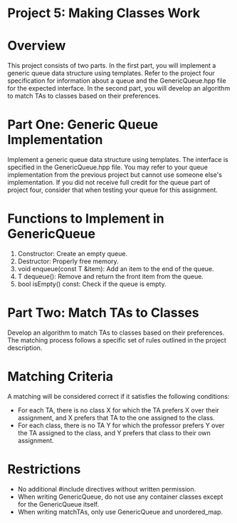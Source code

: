 # Project 5: Making Classes Work

# Overview
This project consists of two parts. In the first part, you will implement a generic queue data structure using templates. Refer to the project four specification for information about a queue and the GenericQueue.hpp file for the expected interface. In the second part, you will develop an algorithm to match TAs to classes based on their preferences.

# Part One: Generic Queue Implementation
Implement a generic queue data structure using templates. The interface is specified in the GenericQueue.hpp file. You may refer to your queue implementation from the previous project but cannot use someone else's implementation. If you did not receive full credit for the queue part of project four, consider that when testing your queue for this assignment.

# Functions to Implement in GenericQueue
1. Constructor: Create an empty queue.
2. Destructor: Properly free memory.
3. void enqueue(const T &item): Add an item to the end of the queue.
4. T dequeue(): Remove and return the front item from the queue.
5. bool isEmpty() const: Check if the queue is empty.

# Part Two: Match TAs to Classes
Develop an algorithm to match TAs to classes based on their preferences. The matching process follows a specific set of rules outlined in the project description.

# Matching Criteria
A matching will be considered correct if it satisfies the following conditions:

- For each TA, there is no class X for which the TA prefers X over their assignment, and X prefers that TA to the one assigned to the class.
- For each class, there is no TA Y for which the professor prefers Y over the TA assigned to the class, and Y prefers that class to their own assignment.

# Restrictions
- No additional #include directives without written permission.
- When writing GenericQueue, do not use any container classes except for the GenericQueue itself.
- When writing matchTAs, only use GenericQueue and unordered_map.